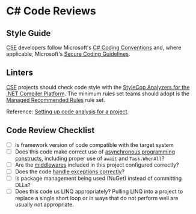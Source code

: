 # C# Code Reviews

## Style Guide

[CSE](../../CSE.md) developers follow Microsoft's [C# Coding Conventions](https://docs.microsoft.com/en-us/dotnet/csharp/programming-guide/inside-a-program/coding-conventions) and, where applicable, Microsoft's [Secure Coding Guidelines](https://docs.microsoft.com/en-us/dotnet/standard/security/secure-coding-guidelines).

## Linters

[CSE](../../CSE.md) projects should check code style with the [StyleCop Analyzers for the .NET Compiler Platform](https://github.com/DotNetAnalyzers/StyleCopAnalyzers). The minimum rules set teams should adopt is the [Managed Recommended Rules](https://msdn.microsoft.com/en-us/library/dd264893.aspx) rule set.

Reference: [Setting up code analysis for a project](https://docs.microsoft.com/en-us/visualstudio/code-quality/code-analysis-for-managed-code-overview).

## Code Review Checklist

* [ ] Is framework version of code compatible with the target system
* [ ] Does this code make correct use of [asynchronous programming constructs](https://docs.microsoft.com/en-us/dotnet/csharp/programming-guide/concepts/async/#BKMK_AsyncandAwait), including proper use of ```await``` and ```Task.WhenAll```?
* [ ] Are the [middlewares](https://docs.microsoft.com/en-us/aspnet/core/fundamentals/middleware/index?view=aspnetcore-2.1&tabs=aspnetcore2x) included in this project configured correctly?
* [ ] Does the code [handle exceptions correctly](https://docs.microsoft.com/en-us/dotnet/standard/exceptions/best-practices-for-exceptions)?
* [ ] Is package management being used (NuGet) instead of committing DLLs?
* [ ] Does this code us LINQ appropriately? Pulling LINQ into a project to replace a single short loop or in ways that do not perform well are usually not appropriate.
